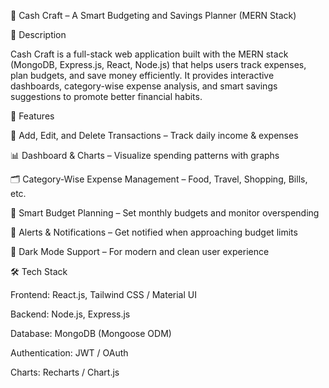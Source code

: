 🔹 Cash Craft – A Smart Budgeting and Savings Planner (MERN Stack)

📌 Description

Cash Craft is a full-stack web application built with the MERN stack (MongoDB, Express.js, React, Node.js) that helps users track expenses, plan budgets, and save money efficiently.
It provides interactive dashboards, category-wise expense analysis, and smart savings suggestions to promote better financial habits.

🚀 Features

💸 Add, Edit, and Delete Transactions – Track daily income & expenses

📊 Dashboard & Charts – Visualize spending patterns with graphs

🗂️ Category-Wise Expense Management – Food, Travel, Shopping, Bills, etc.

🎯 Smart Budget Planning – Set monthly budgets and monitor overspending

🔔 Alerts & Notifications – Get notified when approaching budget limits

🌙 Dark Mode Support – For modern and clean user experience

🛠️ Tech Stack

Frontend: React.js, Tailwind CSS / Material UI

Backend: Node.js, Express.js

Database: MongoDB (Mongoose ODM)

Authentication: JWT / OAuth

Charts: Recharts / Chart.js
